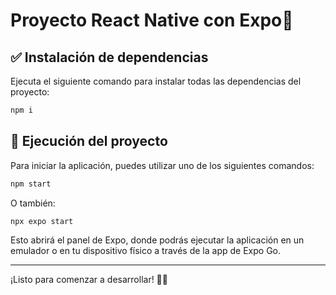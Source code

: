 # Proyecto React Native con Expo🚀


## ✅ Instalación de dependencias

Ejecuta el siguiente comando para instalar todas las dependencias del proyecto:

```bash
npm i
```

## 🚀 Ejecución del proyecto

Para iniciar la aplicación, puedes utilizar uno de los siguientes comandos:

```bash
npm start
```

O también:

```bash
npx expo start
```

Esto abrirá el panel de Expo, donde podrás ejecutar la aplicación en un emulador o en tu dispositivo físico a través de la app de Expo Go.

---
¡Listo para comenzar a desarrollar! 💪😎
